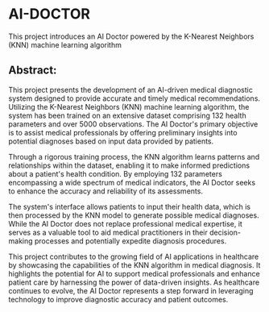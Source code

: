 # AI-DOCTOR
This project introduces an AI Doctor powered by the K-Nearest Neighbors (KNN) machine learning algorithm

## Abstract:

This project presents the development of an AI-driven medical diagnostic system designed to provide accurate and timely medical recommendations. Utilizing the K-Nearest Neighbors (KNN) machine learning algorithm, the system has been trained on an extensive dataset comprising 132 health parameters and over 5000 observations. The AI Doctor's primary objective is to assist medical professionals by offering preliminary insights into potential diagnoses based on input data provided by patients.

Through a rigorous training process, the KNN algorithm learns patterns and relationships within the dataset, enabling it to make informed predictions about a patient's health condition. By employing 132 parameters encompassing a wide spectrum of medical indicators, the AI Doctor seeks to enhance the accuracy and reliability of its assessments.

The system's interface allows patients to input their health data, which is then processed by the KNN model to generate possible medical diagnoses. While the AI Doctor does not replace professional medical expertise, it serves as a valuable tool to aid medical practitioners in their decision-making processes and potentially expedite diagnosis procedures.

This project contributes to the growing field of AI applications in healthcare by showcasing the capabilities of the KNN algorithm in medical diagnosis. It highlights the potential for AI to support medical professionals and enhance patient care by harnessing the power of data-driven insights. As healthcare continues to evolve, the AI Doctor represents a step forward in leveraging technology to improve diagnostic accuracy and patient outcomes.
